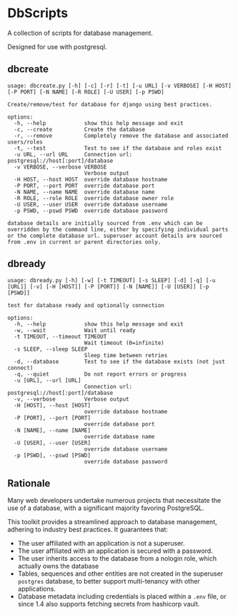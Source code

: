 # DbScripts

A collection of scripts for database management.

Designed for use with postgresql.

## dbcreate

```shell
usage: dbcreate.py [-h] [-c] [-r] [-t] [-u URL] [-v VERBOSE] [-H HOST] [-P PORT] [-N NAME] [-R ROLE] [-U USER] [-p PSWD]

Create/remove/test for database for django using best practices.

options:
  -h, --help            show this help message and exit
  -c, --create          Create the database
  -r, --remove          Completely remove the database and associated users/roles
  -t, --test            Test to see if the database and roles exist
  -u URL, --url URL     Connection url: postgresql://host[:port]/database
  -v VERBOSE, --verbose VERBOSE
                        Verbose output
  -H HOST, --host HOST  override database hostname
  -P PORT, --port PORT  override database port
  -N NAME, --name NAME  override database name
  -R ROLE, --role ROLE  override database owner role
  -U USER, --user USER  override database username
  -p PSWD, --pswd PSWD  override database password

database details are initially sourced from .env which can be overridden by the command line, either by specifying individual parts or the complete database url. superuser account details are sourced from .env in current or parent directories only.
```

## dbready

```shell
usage: dbready.py [-h] [-w] [-t TIMEOUT] [-s SLEEP] [-d] [-q] [-u [URL]] [-v] [-H [HOST]] [-P [PORT]] [-N [NAME]] [-U [USER]] [-p [PSWD]]

test for database ready and optionally connection

options:
  -h, --help            show this help message and exit
  -w, --wait            Wait until ready
  -t TIMEOUT, --timeout TIMEOUT
                        Wait timeout (0=infinite)
  -s SLEEP, --sleep SLEEP
                        Sleep time between retries
  -d, --database        Test to see if the database exists (not just connect)
  -q, --quiet           Do not report errors or progress
  -u [URL], --url [URL]
                        Connection url: postgresql://host[:port]/database
  -v, --verbose         Verbose output
  -H [HOST], --host [HOST]
                        override database hostname
  -P [PORT], --port [PORT]
                        override database port
  -N [NAME], --name [NAME]
                        override database name
  -U [USER], --user [USER]
                        override database username
  -p [PSWD], --pswd [PSWD]
                        override database password

```

## Rationale
Many web developers undertake numerous projects that necessitate the use of a database, with a significant majority favoring PostgreSQL.

This toolkit provides a streamlined approach to database management, adhering to industry best practices.
It guarantees that:
- The user affiliated with an application is not a superuser.
- The user affiliated with an application is secured with a password.
- The user inherits access to the database from a nologin role, which actually owns the database
- Tables, sequences and other entities are not created in the superuser `postgres` database, to better support multi-tenancy with other applications.
- Database metadata including credentials is placed within a `.env` file, or since 1.4 also supports fetching secrets from hashicorp vault.
